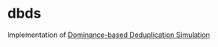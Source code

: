 # dbds

Implementation of [Dominance-based Deduplication Simulation](https://dl.acm.org/doi/pdf/10.1145/3168811)
